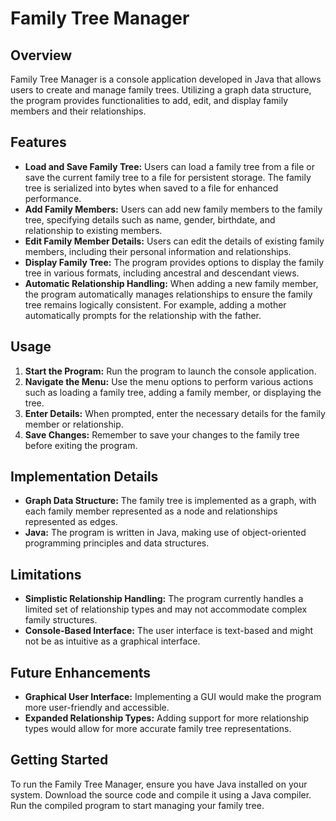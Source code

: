 # Family Tree Manager

## Overview

Family Tree Manager is a console application developed in Java that allows users to create and manage family trees. Utilizing a graph data structure, the program provides functionalities to add, edit, and display family members and their relationships.

## Features

- **Load and Save Family Tree:** Users can load a family tree from a file or save the current family tree to a file for persistent storage. The family tree is serialized into bytes when saved to a file for enhanced performance.
- **Add Family Members:** Users can add new family members to the family tree, specifying details such as name, gender, birthdate, and relationship to existing members.
- **Edit Family Member Details:** Users can edit the details of existing family members, including their personal information and relationships.
- **Display Family Tree:** The program provides options to display the family tree in various formats, including ancestral and descendant views.
- **Automatic Relationship Handling:** When adding a new family member, the program automatically manages relationships to ensure the family tree remains logically consistent. For example, adding a mother automatically prompts for the relationship with the father.

## Usage

1. **Start the Program:** Run the program to launch the console application.
2. **Navigate the Menu:** Use the menu options to perform various actions such as loading a family tree, adding a family member, or displaying the tree.
3. **Enter Details:** When prompted, enter the necessary details for the family member or relationship.
4. **Save Changes:** Remember to save your changes to the family tree before exiting the program.

## Implementation Details

- **Graph Data Structure:** The family tree is implemented as a graph, with each family member represented as a node and relationships represented as edges.
- **Java:** The program is written in Java, making use of object-oriented programming principles and data structures.

## Limitations

- **Simplistic Relationship Handling:** The program currently handles a limited set of relationship types and may not accommodate complex family structures.
- **Console-Based Interface:** The user interface is text-based and might not be as intuitive as a graphical interface.

## Future Enhancements

- **Graphical User Interface:** Implementing a GUI would make the program more user-friendly and accessible.
- **Expanded Relationship Types:** Adding support for more relationship types would allow for more accurate family tree representations.

## Getting Started

To run the Family Tree Manager, ensure you have Java installed on your system. Download the source code and compile it using a Java compiler. Run the compiled program to start managing your family tree.
